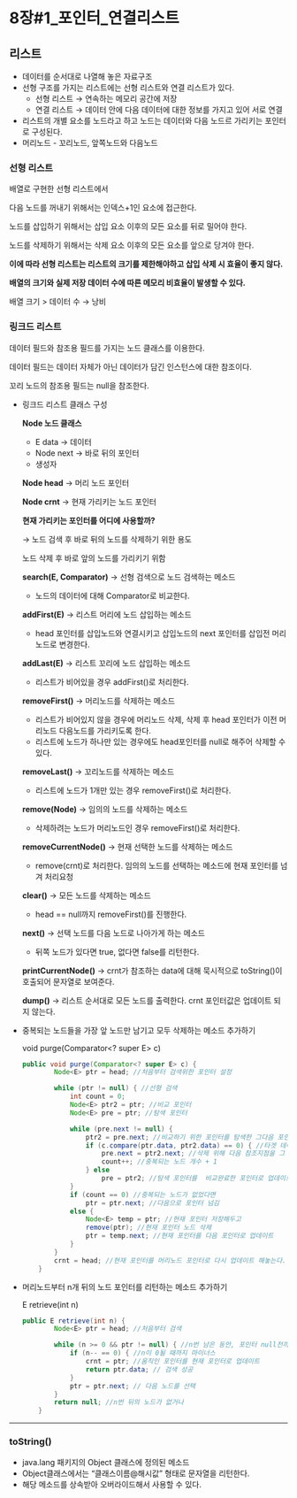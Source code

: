 # 8장#1_포인터_연결리스트

## 리스트

- 데이터를 순서대로 나열해 놓은 자료구조
- 선형 구조를 가지는 리스트에는 선형 리스트와 연결 리스트가 있다.
    - 선형 리스트 → 연속하는 메모리  공간에 저장
    - 연결 리스트 → 데이터 안에 다음 데이터에 대한 정보를 가지고 있어 서로 연결
- 리스트의 개별 요소를 노드라고 하고 노드는 데이터와 다음 노드르 가리키는 포인터로 구성된다.
- 머리노드 - 꼬리노드, 앞쪽노드와 다음노드

### 선형 리스트

배열로 구현한 선형 리스트에서

다음 노드를 꺼내기 위해서는 인덱스+1인 요소에 접근한다.

노드를 삽입하기 위해서는 삽입 요소 이후의 모든 요소를 뒤로 밀어야 한다.

노드를 삭제하기 위해서는 삭제 요소 이후의 모든 요소를 앞으로 당겨야 한다.

**이에 따라 선형 리스트는 리스트의 크기를 제한해야하고 삽입 삭제 시 효율이 좋지 않다.**

**배열의 크기와 실제 저장 데이터 수에 따른 메모리 비효율이 발생할 수 있다.**

배열 크기 > 데이터 수 → 낭비

### 링크드 리스트

데이터 필드와 참조용 필드를 가지는 노드 클래스를 이용한다.

데이터 필드는 데이터 자체가 아닌 데이터가 담긴 인스턴스에 대한 참조이다.

꼬리 노드의 참조용 필드는 null을 참조한다.

- 링크드 리스트 클래스 구성
    
    **Node<E> 노드 클래스**
    
    - E data → 데이터
    - Node<E> next → 바로 뒤의 포인터
    - 생성자
    
    **Node<E> head** → 머리 노드 포인터
    
    **Node<E> crnt** → 현재 가리키는 노드 포인터
    
    **현재 가리키는 포인터를 어디에 사용할까?**
    
    → 노드 검색 후 바로 뒤의 노드를 삭제하기 위한 용도
    
    노드 삭제 후 바로 앞의 노드를 가리키기 위함
    
    **search(E, Comparator)** → 선형 검색으로 노드 검색하는 메소드
    
    - 노드의 데이터에 대해 Comparator로 비교한다.
    
    **addFirst(E)** → 리스트 머리에 노드 삽입하는 메소드
    
    - head 포인터를 삽입노드와 연결시키고 삽입노드의 next 포인터를 삽입전 머리노드로 변경한다.
    
    **addLast(E)** → 리스트 꼬리에 노드 삽입하는 메소드
    
    - 리스트가 비어있을 경우 addFirst()로 처리한다.
    
    **removeFirst()** → 머리노드를 삭제하는 메소드
    
    - 리스트가 비어있지 않을 경우에 머리노드 삭제, 삭제 후 head 포인터가 이전 머리노드 다음노드를 가리키도록 한다.
    - 리스트에 노드가 하나만 있는 경우에도 head포인터를 null로 해주어 삭제할 수 있다.
    
    **removeLast()** → 꼬리노드를 삭제하는 메소드
    
    - 리스트에 노드가 1개만 있는 경우 removeFirst()로 처리한다.
    
    **remove(Node)** → 임의의 노드를 삭제하는 메소드
    
    - 삭제하려는 노드가 머리노드인 경우 removeFirst()로 처리한다.
    
    **removeCurrentNode()** → 현재 선택한 노드를 삭제하는 메소드
    
    - remove(crnt)로 처리한다. 임의의 노드를 선택하는 메소드에 현재 포인터를 넘겨 처리요청
    
    **clear()** → 모든 노드를 삭제하는 메소드
    
    - head == null까지 removeFirst()를 진행한다.
    
    **next()** → 선택 노드를 다음 노드로 나아가게 하는 메소드
    
    - 뒤쪽 노드가 있다면 true, 없다면 false를 리턴한다.
    
    **printCurrentNode()** → crnt가 참조하는 data에 대해 묵시적으로 toString()이 호출되어 문자열로 보여준다.
    
    **dump()** → 리스트 순서대로 모든 노드를 출력한다. crnt 포인터값은 업데이트 되지 않는다.
    

- 중복되는 노드들을 가장 앞 노드만 남기고 모두 삭제하는 메소드 추가하기
    
    void purge(Comparator<? super E> c)
    
    ```java
    public void purge(Comparator<? super E> c) {
    		Node<E> ptr = head; //처음부터 검색위한 포인터 설정
    
    		while (ptr != null) { //선형 검색
    			int count = 0;
    			Node<E> ptr2 = ptr; //비교 포인터
    			Node<E> pre = ptr; //탐색 포인터
    
    			while (pre.next != null) {
    				ptr2 = pre.next; //비교하기 위한 포인터를 탐색한 그다음 포인터로 변경
    				if (c.compare(ptr.data, ptr2.data) == 0) { //타겟 데이터와 같은 비교 포인터의 데이터와 같을 경우
    					pre.next = ptr2.next; //삭제 위해 다음 참조지점을 그 다음으로 넘김
    					count++; //중복되는 노드 개수 + 1
    				} else
    					pre = ptr2; //탐색 포인터를  비교완료한 포인터로 업데이트
    			}
    			if (count == 0) //중복되는 노드가 없었다면
    				ptr = ptr.next; //다음으로 포인터 넘김
    			else {
    				Node<E> temp = ptr; //현재 포인터 저장해두고
    				remove(ptr); //현재 포인터 노드 삭제
    				ptr = temp.next; //현재 포인터를 다음 포인터로 업데이트
    			}
    		}
    		crnt = head; //현재 포인터를 머리노드 포인터로 다시 업데이트 해놓는다.
    	}
    ```
    
- 머리노드부터 n개 뒤의 노드 포인터를 리턴하는 메소드 추가하기
    
    E retrieve(int n)
    
    ```java
    public E retrieve(int n) {
    		Node<E> ptr = head; //처음부터 검색
    
    		while (n >= 0 && ptr != null) { //n번 남은 동안, 포인터 null전까지
    			if (n-- == 0) { //n이 0될 때까지 마이너스
    				crnt = ptr; //움직인 포인터를 현재 포인터로 업데이트
    				return ptr.data; // 검색 성공
    			}
    			ptr = ptr.next; // 다음 노드를 선택
    		}
    		return null; //n번 뒤의 노드가 없거나
    	}
    ```
    

---

### toString()

- java.lang 패키지의 Object 클래스에 정의된 메소드
- Object클래스에서는 “클래스이름@해시값” 형태로 문자열을 리턴한다.
- 해당 메소드를 상속받아 오버라이드해서 사용할 수 있다.